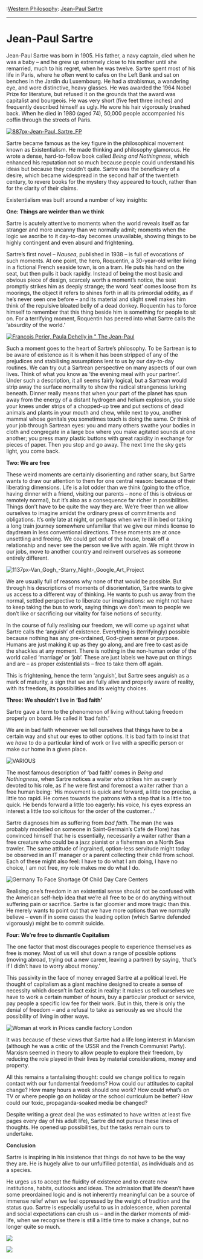 :[Western Philosophy](https://www.theschooloflife.com/thebookoflife/category/leisure/western-philosophy/): [Jean-Paul Sartre](https://www.theschooloflife.com/thebookoflife/the-great-philosophers-jean-paul-sartre/)

* * *

# Jean-Paul Sartre

Jean-Paul Sartre was born in 1905. His father, a navy captain, died when he was a baby – and he grew up extremely close to his mother until she remarried, much to his regret, when he was twelve. Sartre spent most of his life in Paris, where he often went to cafes on the Left Bank and sat on benches in the Jardin du Luxembourg. He had a strabismus, a wandering eye, and wore distinctive, heavy glasses. He was awarded the 1964 Nobel Prize for literature, but refused it on the grounds that the award was capitalist and bourgeois. He was very short (five feet three inches) and frequently described himself as ugly. He wore his hair vigorously brushed back. When he died in 1980 (aged 74), 50,000 people accompanied his coffin through the streets of Paris.

[![887px-Jean-Paul_Sartre_FP](https://www.theschooloflife.com/thebookoflife/wp-content/uploads/2014/11/887px-Jean-Paul_Sartre_FP.jpeg)](http://www.thebookoflife.org/wp-content/uploads/2014/11/887px-Jean-Paul_Sartre_FP.jpeg)

Sartre became famous as the key figure in the philosophical movement known as Existentialism. He made thinking and philosophy glamorous. He wrote a dense, hard-to-follow book called _Being and Nothingness_, which enhanced his reputation not so much because people could understand his ideas but because they couldn’t quite. Sartre was the beneficiary of a desire, which became widespread in the second half of the twentieth century, to revere books for the mystery they appeared to touch, rather than for the clarity of their claims.

Existentialism was built around a number of key insights:

**One: Things are weirder than we think**

Sartre is acutely attentive to moments when the world reveals itself as far stranger and more uncanny than we normally admit; moments when the logic we ascribe to it day-to-day becomes unavailable, showing things to be highly contingent and even absurd and frightening.

Sartre’s first novel – _Nausea_, published in 1938 – is full of evocations of such moments. At one point, the hero, Roquentin, a 30-year-old writer living in a fictional French seaside town, is on a tram. He puts his hand on the seat, but then pulls it back rapidly. Instead of being the most basic and obvious piece of design, scarcely worth a moment’s notice, the seat promptly strikes him as deeply strange; the word ‘seat’ comes loose from its moorings, the object it refers to shines forth in all its primordial oddity, as if he’s never seen one before – and its material and slight swell makes him think of the repulsive bloated belly of a dead donkey. Roquentin has to force himself to remember that this thing beside him is something for people to sit on. For a terrifying moment, Roquentin has peered into what Sartre calls the ‘absurdity of the world.’

[![Francois Perier, Paula Dehelly in " The Jean-Paul](https://www.theschooloflife.com/thebookoflife/wp-content/uploads/2014/11/557525221.jpg)](http://www.thebookoflife.org/wp-content/uploads/2014/11/557525221.jpg)

Such a moment goes to the heart of Sartre’s philosophy. To be Sartrean is to be aware of existence as it is when it has been stripped of any of the prejudices and stabilising assumptions lent to us by our day-to-day routines. We can try out a Sartrean perspective on many aspects of our own lives. Think of what you know as ‘the evening meal with your partner’. Under such a description, it all seems fairly logical, but a Sartrean would strip away the surface normality to show the radical strangeness lurking beneath. Dinner really means that when your part of the planet has spun away from the energy of a distant hydrogen and helium explosion, you slide your knees under strips of a chopped-up tree and put sections of dead animals and plants in your mouth and chew, while next to you, another mammal whose genitals you sometimes touch is doing the same. Or think of your job through Sartrean eyes: you and many others swathe your bodies in cloth and congregate in a large box where you make agitated sounds at one another; you press many plastic buttons with great rapidity in exchange for pieces of paper. Then you stop and go away. The next time the sky gets light, you come back.

**Two: We are free**

These weird moments are certainly disorienting and rather scary, but Sartre wants to draw our attention to them for one central reason: because of their liberating dimensions. Life is a lot odder than we think (going to the office, having dinner with a friend, visiting our parents – none of this is obvious or remotely normal), but it’s also as a consequence far richer in possibilities. Things don’t have to be quite the way they are. We’re freer than we allow ourselves to imagine amidst the ordinary press of commitments and obligations. It’s only late at night, or perhaps when we’re ill in bed or taking a long train journey somewhere unfamiliar that we give our minds license to daydream in less conventional directions. These moments are at once unsettling and freeing. We could get out of the house, break off a relationship and never see the person we live with again. We might throw in our jobs, move to another country and reinvent ourselves as someone entirely different.

![1137px-Van_Gogh_-_Starry_Night_-_Google_Art_Project](https://www.theschooloflife.com/thebookoflife/wp-content/uploads/2014/09/1137px-Van_Gogh_-_Starry_Night_-_Google_Art_Project.jpg)

We are usually full of reasons why none of that would be possible. But through his descriptions of moments of disorientation, Sartre wants to give us access to a different way of thinking. He wants to push us away from the normal, settled perspective to liberate our imaginations: we might not have to keep taking the bus to work, saying things we don’t mean to people we don’t like or sacrificing our vitality for false notions of security.

In the course of fully realising our freedom, we will come up against what Sartre calls the ‘anguish’ of existence. Everything is (terrifyingly) possible because nothing has any pre-ordained, God-given sense or purpose. Humans are just making it up as they go along, and are free to cast aside the shackles at any moment. There is nothing in the non-human order of the world called ‘marriage’ or ‘job’. These are just labels we have put on things and are – as proper existentialists – free to take them off again.

This is frightening, hence the term ‘anguish’, but Sartre sees anguish as a mark of maturity, a sign that we are fully alive and properly aware of reality, with its freedom, its possibilities and its weighty choices.

**Three: We shouldn’t live in ‘Bad faith’**

Sartre gave a term to the phenomenon of living without taking freedom properly on board. He called it ‘bad faith.’

We are in bad faith whenever we tell ourselves that things have to be a certain way and shut our eyes to other options. It is bad faith to insist that we _have_ to do a particular kind of work or live with a specific person or make our home in a given place.

![VARIOUS](https://www.theschooloflife.com/thebookoflife/wp-content/uploads/2014/09/rexfeatures_411879fa.jpg)

The most famous description of ‘bad faith’ comes in _Being and Nothingness_, when Sartre notices a waiter who strikes him as overly devoted to his role, as if he were first and foremost a waiter rather than a free human being: ‘His movement is quick and forward, a little too precise, a little too rapid. He comes towards the patrons with a step that is a little too quick. He bends forward a little too eagerly: his voice, his eyes express an interest a little too solicitous for the order of the customer…’

Sartre diagnoses him as suffering from _bad faith_. The man (he was probably modelled on someone in Saint-Germain’s Café de Flore) has convinced himself that he is essentially, necessarily a waiter rather than a free creature who could be a jazz pianist or a fisherman on a North Sea trawler. The same attitude of ingrained, option-less servitude might today be observed in an IT manager or a parent collecting their child from school. Each of these might also feel: I have to do what I am doing, I have no choice, I am not free, my role makes me do what I do.

![Germany To Face Shortage Of Child Day Care Centers](https://www.theschooloflife.com/thebookoflife/wp-content/uploads/2014/09/148466028.jpg)

Realising one’s freedom in an existential sense should not be confused with the American self-help idea that we’re all free to be or do anything without suffering pain or sacrifice. Sartre is far gloomier and more tragic than this. He merely wants to point out that we have more options than we normally believe – even if in some cases the leading option (which Sartre defended vigorously) might be to commit suicide.

**Four: We’re free to dismantle Capitalism**

The one factor that most discourages people to experience themselves as free is money. Most of us will shut down a range of possible options (moving abroad, trying out a new career, leaving a partner) by saying, ‘that’s if I didn’t have to worry about money.’

This passivity in the face of money enraged Sartre at a political level. He thought of capitalism as a giant machine designed to create a sense of necessity which doesn’t in fact exist in reality: it makes us tell ourselves we have to work a certain number of hours, buy a particular product or service, pay people a specific low fee for their work. But in this, there is only the denial of freedom – and a refusal to take as seriously as we should the possibility of living in other ways.

![Woman at work in Prices candle factory London](https://www.theschooloflife.com/thebookoflife/wp-content/uploads/2014/09/thread.jpg)

It was because of these views that Sartre had a life long interest in Marxism (although he was a critic of the USSR and the French Communist Party). Marxism seemed in theory to allow people to explore their freedom, by reducing the role played in their lives by material considerations, money and property.

All this remains a tantalising thought: could we change politics to regain contact with our fundamental freedoms? How could our attitudes to capital change? How many hours a week should one work? How could what’s on TV or where people go on holiday or the school curriculum be better? How could our toxic, propaganda-soaked media be changed?

Despite writing a great deal (he was estimated to have written at least five pages every day of his adult life), Sartre did not pursue these lines of thoughts. He opened up possibilities, but the tasks remain ours to undertake.

**Conclusion**

Sartre is inspiring in his insistence that things do not have to be the way they are. He is hugely alive to our unfulfilled potential, as individuals and as a species.

He urges us to accept the fluidity of existence and to create new institutions, habits, outlooks and ideas. The admission that life doesn’t have some preordained logic and is not inherently meaningful can be a source of immense relief when we feel oppressed by the weight of tradition and the status quo. Sartre is especially useful to us in adolescence, when parental and social expectations can crush us – and in the darker moments of mid-life, when we recognise there is still a little time to make a change, but no longer quite so much.

[![](https://img.youtube.com/vi/3bQsZxDQgzU/0.jpg)](//www.youtube.com/embed/3bQsZxDQgzU? '')

[![](https://img.youtube.com/vi/xxrmOHJQRSs/0.jpg)](https://www.youtube.com/embed/xxrmOHJQRSs '')
